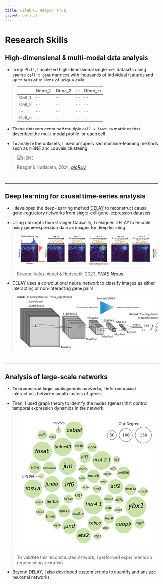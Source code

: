 ```yaml
---
title: Caleb C. Reagor, Ph.D.
layout: default
---
```



# Research Skills
## High-dimensional & multi-modal data analysis
- In my Ph.D., I analyzed high-dimensional single-cell datasets using sparse `cell x gene` matrices with thousands of individual features and up to tens of millions of unique cells:

> |          | Gene_1 | Gene_2 | ⋯   | Gene_m |
> |----------|--------|--------|-----|--------|
> | Cell_1   |   ⋯    |   ⋯    | ⋯   |   ⋯    |
> | Cell_2   |   ⋯    |   ⋯    | ⋯   |   ⋯    |
> | ⋯        |   ⋯    |   ⋯    | ⋯   |   ⋯    |
> | Cell_n   |   ⋯    |   ⋯    |  ⋯   |   ⋯    |

- These datasets contained multiple `cell x feature` matrices that described the multi-modal profile for each cell

- To analyze the datasets, I used unsupervised machine-learning methods such as *t*-SNE and Louvain clustering:

> <img src="images/tsne-neuromast-annotated.svg" alt="t-SNE" width="400">

> Reagor & Hudspeth, 2024, [*bioRxiv*](https://doi.org/10.1101/2024.10.15.618534)

<br>

---

## Deep learning for causal time-series analysis

- I developed the deep-learning method [DELAY](https://github.com/calebclayreagor/DELAY) to reconstruct causal gene-regulatory networks from single-cell gene-expression datasets

- Using concepts from Granger Causality, I designed DELAY to encode noisy gene-expression data as images for deep learning 

> ![DELAY](images/DELAY.png)

> Reagor, Velez-Angel & Hudspeth, 2023, [*PNAS Nexus*](https://doi.org/10.1093/pnasnexus/pgad113)

- DELAY uses a convolutional neural network to classify images as either interacting or non-interacting gene pairs

> <img src="images/DELAY-fig1b.jpeg" alt="DELAY CNN" width="800">

<br>

---

## Analysis of large-scale networks

- To reconstruct large-scale genetic networks, I inferred causal interactions between small clusters of genes

- Then, I used graph theory to identify the nodes (genes) that control temporal expression dynamics in the network

> <img src="images/grn-hubs-bubble-edited.svg" alt="Network hubs" width="600">

> To validate this reconstructed network, I performed experiments on regenerating zebrafish

- Beyond DELAY, I also developed [custom scripts](https://github.com/agnikdasgupta/Sema7A_regulates_neural_circuitry) to quantify and analyze neuronal networks
